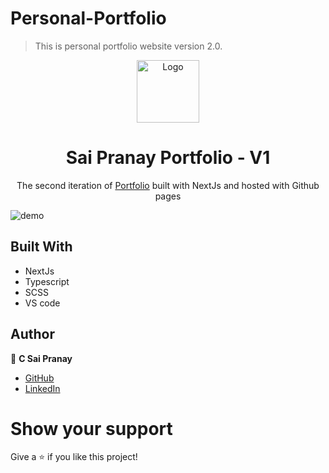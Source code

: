 # Personal-Portfolio
> This is personal portfolio website version 2.0.

<div align="center">
  <img alt="Logo" src="https://raw.githubusercontent.com/SaiPranay2011/Portfolio-V2/master/public/assets/Logo/sp-logo.png" width="100" />
</div>
<h1 align="center">
  Sai Pranay Portfolio - V1
</h1>
<p align="center">
  The second iteration of <a href="https://saipranay2011.github.io/Portfolio-V2/" target="_blank">Portfolio</a> built with NextJs and hosted with Github pages
</p>

![demo](https://raw.githubusercontent.com/SaiPranay2011/Portfolio-V2/master/public/assets/PortfolioV2.png)

## Built With

- NextJs
- Typescript
- SCSS
- VS code


## Author

:man: **C Sai Pranay**

- [GitHub](https://github.com/SaiPranay2011)
- [LinkedIn](https://www.linkedin.com/in/sai-pranay-chebium/)

# Show your support
Give a ⭐ if you like this project!
